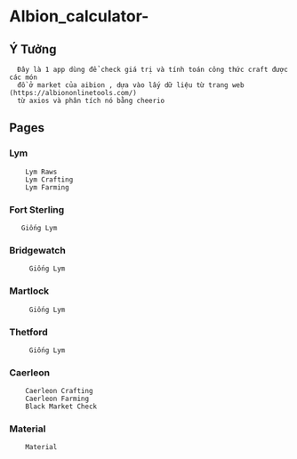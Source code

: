 # AIbion_calculator-
## Ý Tưởng
```plaintext
  Đây là 1 app dùng để check giá trị và tính toán công thức craft được các món
  đồ ở market của aibion , dựa vào lấy dữ liệu từ trang web (https://albiononlinetools.com/)
  từ axios và phân tích nó bằng cheerio
```
## Pages
  ### Lym 
  ```plaintext
      Lym Raws
      Lym Crafting
      Lym Farming
  ```
  ### Fort Sterling
  ```plaintext
     Giống Lym
  ```
  ### Bridgewatch
  ```plaintext
       Giống Lym
  ```
  ### Martlock
  ```plaintext
       Giống Lym
  ```
 ### Thetford
  ```plaintext
       Giống Lym
  ```
 ### Caerleon
  ```plaintext
      Caerleon Crafting
      Caerleon Farming
      Black Market Check
  ```
 ### Material
  ```plaintext
      Material
  ```


